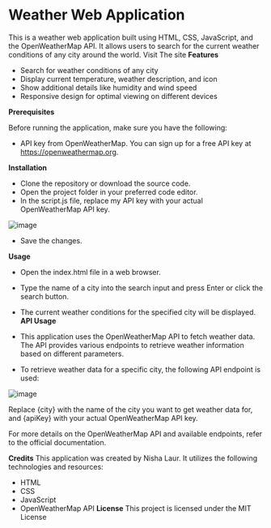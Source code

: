 # Weather Web Application

This is a weather web application built using HTML, CSS, JavaScript, and the OpenWeatherMap API. It allows users to search for the current weather conditions of any city around the world.
Visit The site
**Features**
* Search for weather conditions of any city
* Display current temperature, weather description, and icon
* Show additional details like humidity and wind speed
* Responsive design for optimal viewing on different devices

 
 **Prerequisites**
 
 Before running the application, make sure you have the following:

* API key from OpenWeatherMap. You can sign up for a free API key at https://openweathermap.org.

**Installation**
* Clone the repository or download the source code.
* Open the project folder in your preferred code editor.
* In the script.js file, replace my API key  with your actual OpenWeatherMap API key.

![image](https://github.com/nisha-laur/Weather-Application/assets/104618576/532f2e13-9d8b-454c-a507-2d2d2717cd79)

* Save the changes.

**Usage**
* Open the index.html file in a web browser.
* Type the name of a city into the search input and press Enter or click the search button.
* The current weather conditions for the specified city will be displayed.
**API Usage**
* This application uses the OpenWeatherMap API to fetch weather data. The API provides various endpoints to retrieve weather information based on different parameters.

* To retrieve weather data for a specific city, the following API endpoint is used:

![image](https://github.com/nisha-laur/Weather-Application/assets/104618576/dd0c15ef-48c1-4ee1-83d9-ae2f9b8f1953)

Replace {city} with the name of the city you want to get weather data for, and {apiKey} with your actual OpenWeatherMap API key.

For more details on the OpenWeatherMap API and available endpoints, refer to the official documentation.

**Credits**
This application was created by Nisha Laur. It utilizes the following technologies and resources:

* HTML
* CSS
* JavaScript
* OpenWeatherMap API
**License**
This project is licensed under the MIT License


